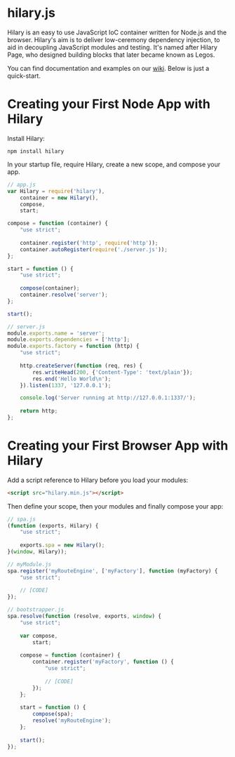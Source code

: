 hilary.js
========

Hilary is an easy to use JavaScript IoC container written for Node.js and the browser.  Hilary's aim is to deliver low-ceremony dependency injection, to aid in decoupling JavaScript modules and testing.  It's named after Hilary Page, who designed building blocks that later became known as Legos.

You can find documentation and examples on our [wiki](https://github.com/Acatar/hilaryjs/wiki). Below is just a quick-start.

Creating your First Node App with Hilary
========
Install Hilary:

```
npm install hilary
```

In your startup file, require Hilary, create a new scope, and compose your app.

```JavaScript
// app.js
var Hilary = require('hilary'),
    container = new Hilary(),
    compose,
    start;

compose = function (container) {
    "use strict";
    
    container.register('http', require('http'));
    container.autoRegister(require('./server.js'));
};

start = function () {
    "use strict";
    
    compose(container);
    container.resolve('server');
};

start();
```

```JavaScript
// server.js
module.exports.name = 'server';
module.exports.dependencies = ['http'];
module.exports.factory = function (http) {
    "use strict";
    
    http.createServer(function (req, res) {
        res.writeHead(200, {'Content-Type': 'text/plain'});
        res.end('Hello World\n');
    }).listen(1337, '127.0.0.1');

    console.log('Server running at http://127.0.0.1:1337/');
    
    return http;
};
```

Creating your First Browser App with Hilary
========

Add a script reference to Hilary before you load your modules:

```HTML
<script src="hilary.min.js"></script>
```

Then define your scope, then your modules and finally compose your app:

```JavaScript
// spa.js
(function (exports, Hilary) {
    "use strict";
    
    exports.spa = new Hilary();
}(window, Hilary));
```

```JavaScript
// myModule.js
spa.register('myRouteEngine', ['myFactory'], function (myFactory) {
    "use strict";
    
    // [CODE]
});
```

```JavaScript
// bootstrapper.js
spa.resolve(function (resolve, exports, window) {
    "use strict";
    
    var compose,
        start;
    
    compose = function (container) {
        container.register('myFactory', function () {
            "use strict";
            
            // [CODE]
        });
    };
    
    start = function () {
        compose(spa);
        resolve('myRouteEngine');
    };
    
    start();
});
```
